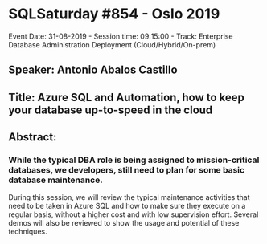 # SQLSaturday #854 - Oslo 2019
Event Date: 31-08-2019 - Session time: 09:15:00 - Track: Enterprise Database Administration  Deployment (Cloud/Hybrid/On-prem)
## Speaker: Antonio Abalos Castillo
## Title: Azure SQL and Automation, how to keep your database up-to-speed in the cloud
## Abstract:
### While the typical DBA role is being assigned to mission-critical databases, we developers, still need to plan for some basic database maintenance. 
During this session, we will review the typical maintenance activities that need to be taken in Azure SQL and how to make sure they execute on a regular basis, without a higher cost and with low supervision effort. Several demos will also be reviewed to show the usage and potential of these techniques.
